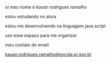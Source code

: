 oi meu nome é *kauan rodrigues ramalho*

estou estudando no alura

estou me desenvolvendo na linguagem java script

uso esse espaço para me organizar


meu contato de email:

kauan.rodrigues.ramalho@escola.pr.gov.br

